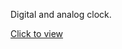 <p> Digital and analog clock. </p>
<p><a href="https://jswatch.netlify.app/">Click to view</a></p>















